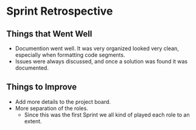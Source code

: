 # Sprint Retrospective
## Things that Went Well

- Documention went well. It was very organized looked very clean, especially when formatting code segments.
- Issues were always discussed, and once a solution was found it was documented.

## Things to Improve

- Add more details to the project board.
- More separation of the roles.
	- Since this was the first Sprint we all kind of played each role to an extent.